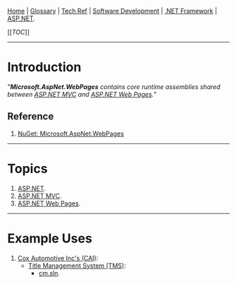 [Home](/Slalom-LLC/Slalom-Consulting) | [Glossary](/Glossary) | [Tech Ref](/Tech-Ref) | [Software Development](/Tech-Ref/Software-Development) | [.NET Framework](/Tech-Ref/Software-Development/NET-Framework) | [ASP.NET](/Tech-Ref/Software-Development/NET-Framework/ASP.NET).


[[_TOC_]]

---
# Introduction
"_***Microsoft.AspNet.WebPages*** contains core runtime assemblies shared between [ASP.NET MVC](/Tech-Ref/Software-Development/NET-Framework/ASP.NET/ASP.NET-MVC) and [ASP.NET Web Pages](/Tech-Ref/Software-Development/NET-Framework/ASP.NET/ASP.NET-Web-Pages)._"

## Reference
1. [NuGet: Microsoft.AspNet.WebPages](https://www.nuget.org/packages/Microsoft.AspNet.WebPages/)

---
# Topics
1. [ASP.NET](/Tech-Ref/Software-Development/NET-Framework/ASP.NET).
1. [ASP.NET MVC](/Tech-Ref/Software-Development/NET-Framework/ASP.NET/ASP.NET-MVC).
1. [ASP.NET Web Pages](/Tech-Ref/Software-Development/NET-Framework/ASP.NET/ASP.NET-Web-Pages).

---
# Example Uses
1. [Cox Automotive Inc's (CAI)](/Clients/CAI-\(Cox-Automotive-Inc\)):
   - [Title Management System (TMS)](/Clients/CAI-\(Cox-Automotive-Inc\)/Infrastructure-\(CAI\)/Systems-and-Services-\(CAI\)/TMS):
      - [cm.sln](/Clients/CAI-\(Cox-Automotive-Inc\)/Infrastructure-\(CAI\)/Systems-and-Services-\(CAI\)/TMS/cm.sln#third-party-components).
